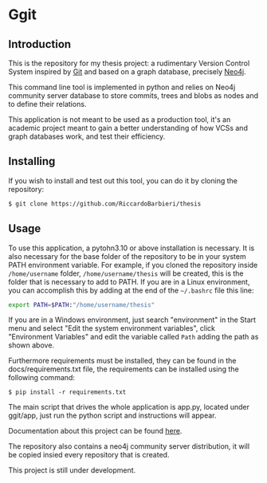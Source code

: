 # Ggit

## Introduction

This is the repository for my thesis project: a rudimentary Version Control System inspired by [Git](https://git-scm.com/) and based on a graph database, precisely [Neo4j](https://neo4j.com/).

This command line tool is implemented in python and relies on Neo4j community server database to store commits, trees and blobs as nodes and to define their relations.

This application is not meant to be used as a production tool, it's an academic project meant to gain a better understanding of how VCSs and graph databases work, and test their efficiency.

## Installing

If you wish to install and test out this tool, you can do it by cloning the repository:

```Bash
$ git clone https://github.com/RiccardoBarbieri/thesis
```

## Usage

To use this application, a pytohn3.10 or above installation is necessary.
It is also necessary for the base folder of the repository to be in your system PATH environment variable.
For example, if you cloned the repository inside `/home/username` folder, `/home/username/thesis` will be created, this is the folder that is necessary to add to PATH.
If you are in a Linux environment, you can accomplish this by adding at the end of the `~/.bashrc` file this line:

```Bash
export PATH=$PATH:"/home/username/thesis"
```

If you are in a Windows environment, just search "environment" in the Start menu and select "Edit the system environment variables", click "Environment Variables" and edit the variable called `Path` adding the path as shown above.

Furthermore requirements must be installed, they can be found in the docs/requirements.txt file, the requirements can be installed using the following command:
```
$ pip install -r requirements.txt
``` 

The main script that drives the whole application is app.py, located under ggit/app, just run the python script and instructions will appear.

Documentation about this project can be found [here](https://thesys.readthedocs.io/en/latest/).

The repository also contains a neo4j community server distribution, it will be copied insied every repository that is created.

This project is still under development.
